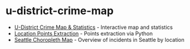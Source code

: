 # u-district-crime-map

* [U-District Crime Map & Statistics](https://chomieu.github.io/u-district-crime-map/) - Interactive map and statistics
* [Location Points Extraction](https://github.com/chomieu/u-district-crime-map/blob/master/points_extraction.ipynb) - Points extraction via Python
* [Seattle Choropleth Map](https://chomieu.github.io/u-district-crime-map/seattle_choropleth_map.html) - Overview of incidents in Seattle by location
